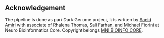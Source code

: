 ## Acknowledgement
The pipeline is done as part Dark Genome project, it is written by [Saeid Amiri](https://github.com/saeidamiri1) with associate of Rhalena Thomas, Sali Farhan, and Michael Fiorini at Neuro Bioinformatics Core. Copyright belongs [MNI BIOINFO CORE](https://github.com/neurobioinfo). 